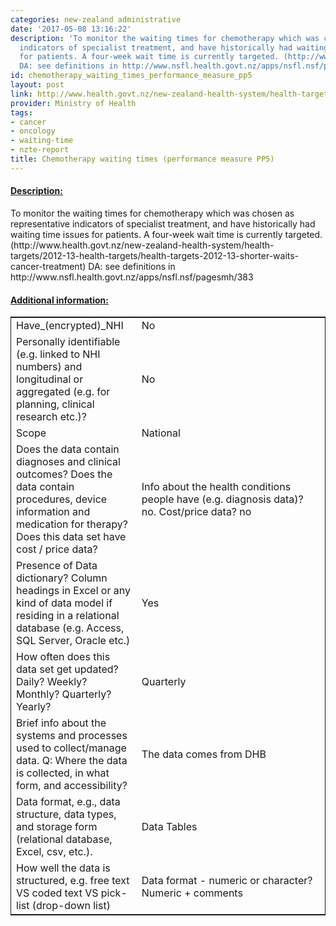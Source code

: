```yaml
---
categories: new-zealand administrative
date: '2017-05-08 13:16:22'
description: 'To monitor the waiting times for chemotherapy which was chosen as representative
  indicators of specialist treatment, and have historically had waiting time issues
  for patients. A four-week wait time is currently targeted. (http://www.health.govt.nz/new-zealand-health-system/health-targets/2012-13-health-targets/health-targets-2012-13-shorter-waits-cancer-treatment)
  DA: see definitions in http://www.nsfl.health.govt.nz/apps/nsfl.nsf/pagesmh/383'
id: chemotherapy_waiting_times_performance_measure_pp5
layout: post
link: http://www.health.govt.nz/new-zealand-health-system/health-targets/2012-13-health-targets/health-targets-2012-13-shorter-waits-cancer-treatment
provider: Ministry of Health
tags:
- cancer
- oncology
- waiting-time
- nzte-report
title: Chemotherapy waiting times (performance measure PP5)
---
```



 <h4> <u>Description:</u> </h4>
To monitor the waiting times for chemotherapy which was chosen as representative indicators of specialist treatment, and have historically had waiting time issues for patients. A four-week wait time is currently targeted. (http://www.health.govt.nz/new-zealand-health-system/health-targets/2012-13-health-targets/health-targets-2012-13-shorter-waits-cancer-treatment) DA: see definitions in http://www.nsfl.health.govt.nz/apps/nsfl.nsf/pagesmh/383
 <h4> <u>Additional information:</u> </h4>
 <table style="border: 1px solid">
 <tr> <td width="40%">Have_(encrypted)_NHI</td> <td>No</td> </tr>
 <tr> <td width="40%">Personally identifiable (e.g. linked to NHI numbers) and longitudinal or aggregated (e.g. for planning, clinical research etc.)?</td> <td>No</td> </tr>
 <tr> <td width="40%">Scope</td> <td>National</td> </tr>
 <tr> <td width="40%">Does the data contain diagnoses and clinical outcomes?
Does the data contain procedures, device information and medication for therapy?
Does this data set have cost / price data?</td> <td>Info about the health conditions people have (e.g. diagnosis data)? no. Cost/price data? no</td> </tr>
 <tr> <td width="40%">Presence of Data dictionary? Column headings in Excel or any kind of data model if residing in a relational database (e.g. Access, SQL Server, Oracle etc.) </td> <td>Yes</td> </tr>
 <tr> <td width="40%">How often does this data set get updated? Daily? Weekly? Monthly? Quarterly? Yearly?</td> <td>Quarterly</td> </tr>
 <tr> <td width="40%">Brief info about the systems and processes used to collect/manage data. Q: Where the data is collected, in what form, and accessibility?</td> <td>The data comes from DHB</td> </tr>
 <tr> <td width="40%">Data format, e.g., data structure, data types, and storage form (relational database, Excel, csv, etc.).</td> <td>Data Tables</td> </tr>
 <tr> <td width="40%">How well the data is structured, e.g. free text VS coded text VS pick-list (drop-down list)</td> <td>Data format - numeric or character? Numeric + comments</td> </tr>
 </table>